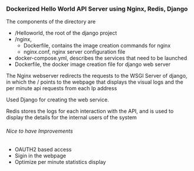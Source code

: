 ### Dockerized Hello World API Server using Nginx, Redis, Django


The components of the directory are 
- /Helloworld, the root of the django project 
- /nginx,
	- Dockerfile, contains the image creation commands for nginx 
	- nginx.conf,  nginx server configuration file
- docker-compose.yml, describes the services that need to be launched 
- Dockerfile, the docker image creation file for django web server


The Nginx webserver redirects the requests to the WSGI Server of django, in which the / points to the webpage that displays the visual logs and the per minute api requests from each Ip address

Used Django for creating the web service.

Redis stores the logs for each interaction with the API, and is used to display the details for the internal users of the system


###### Nice to have Improvements

- OAUTH2 based access
- Sigin in the webpage
- Optimize per minute statistics display 

